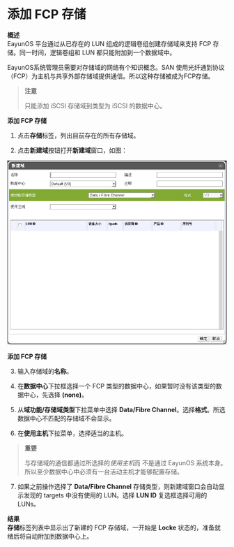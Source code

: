 # 添加 FCP 存储

**概述**<br/>
EayunOS 平台通过从已存在的 LUN 组成的逻辑卷组创建存储域来支持 FCP
存储。同一时间，逻辑卷组和 LUN 都只能附加到一个数据域中。

EayunOS系统管理员需要对存储域的网络有个知识概念。SAN 使用光纤通到协议（FCP）为主机与共享外部存储域提供通信。所以这种存储被成为FCP存储。

>**注意**
>
>只能添加 iSCSI 存储域到类型为 iSCSI 的数据中心。

**添加 FCP 存储**

1. 点击**存储**标签，列出目前存在的所有存储域。

2. 点击**新建域**按钮打开**新建域**窗口，如图：

 ![添加FCP存储](../../images/storage-add-fcp.png)

 **添加 FCP 存储**

3. 输入存储域的**名称**。

4. 在**数据中心**下拉框选择一个 FCP
类型的数据中心，如果暂时没有该类型的数据中心，先选择 **(none)**。

5. 从**域功能/存储域类型**下拉菜单中选择 **Data/Fibre Channel**。选择**格式**。所选数据中心不匹配的存储域不会显示。

6. 在**使用主机**下拉菜单，选择适当的主机。

 > **重要**
 >
 > 与存储域的通信都通过所选择的*使用主机*而 不是通过 EayunOS
 > 系统本身。所以至少数据中心中必须有一台活动主机才能够配置存储。

7. 如果之前操作选择了 **Data/Fibre Channel** 存储类型，则新建域窗口会自动显示发现的 targets 中没有使用的  LUN。选择 **LUN ID** 复选框选择可用的 LUNs。

**结果**<br/>
**存储**标签列表中显示出了新建的 FCP 存储域，一开始是 **Locke** 状态的，准备就绪后将自动附加到数据中心上。


